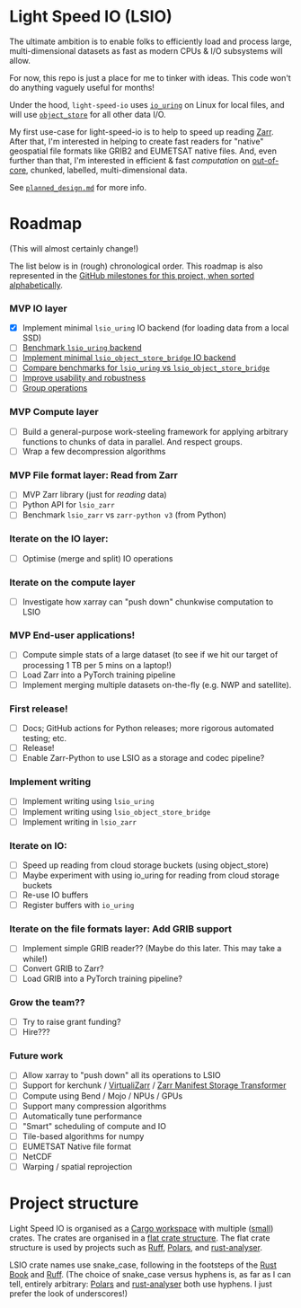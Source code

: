 # Light Speed IO (LSIO)
The ultimate ambition is to enable folks to efficiently load and process large, multi-dimensional datasets as fast as modern CPUs & I/O subsystems will allow.

For now, this repo is just a place for me to tinker with ideas. This code won't do anything vaguely useful for months!

Under the hood, `light-speed-io` uses [`io_uring`](https://kernel.dk/io_uring.pdf) on Linux for local files, and will use [`object_store`](https://lib.rs/crates/object_store) for all other data I/O.

My first use-case for light-speed-io is to help to speed up reading [Zarr](https://zarr.dev/). After that, I'm interested in helping to create fast readers for "native" geospatial file formats like GRIB2 and EUMETSAT native files. And, even further than that, I'm interested in efficient & fast _computation_ on [out-of-core](https://en.wikipedia.org/w/index.php?title=Out-of-core), chunked, labelled, multi-dimensional data.

See [`planned_design.md`](planned_design.md) for more info.

# Roadmap

(This will almost certainly change!)

The list below is in (rough) chronological order. This roadmap is also represented in the [GitHub milestones for this project, when sorted alphabetically](https://github.com/JackKelly/light-speed-io/milestones?direction=asc&sort=title&state=open).

### MVP IO layer
- [x] Implement minimal `lsio_uring` IO backend (for loading data from a local SSD)
- [ ] [Benchmark `lsio_uring` backend](https://github.com/JackKelly/light-speed-io/milestone/3)
- [ ] [Implement minimal `lsio_object_store_bridge` IO backend](https://github.com/JackKelly/light-speed-io/milestone/4)
- [ ] [Compare benchmarks for `lsio_uring` vs `lsio_object_store_bridge`](https://github.com/JackKelly/light-speed-io/milestone/7)
- [ ] [Improve usability and robustness](https://github.com/JackKelly/light-speed-io/milestone/8)
- [ ] [Group operations](https://github.com/JackKelly/light-speed-io/milestone/9)

### MVP Compute layer
- [ ] Build a general-purpose work-steeling framework for applying arbitrary functions to chunks of data in parallel. And respect groups.
- [ ] Wrap a few decompression algorithms

### MVP File format layer: Read from Zarr
- [ ] MVP Zarr library (just for _reading_ data)
- [ ] Python API for `lsio_zarr`
- [ ] Benchmark `lsio_zarr` vs `zarr-python v3` (from Python)

### Iterate on the IO layer:
- [ ] Optimise (merge and split) IO operations

### Iterate on the compute layer
- [ ] Investigate how xarray can "push down" chunkwise computation to LSIO

### MVP End-user applications!
- [ ] Compute simple stats of a large dataset (to see if we hit our target of processing 1 TB per 5 mins on a laptop!)
- [ ] Load Zarr into a PyTorch training pipeline
- [ ] Implement merging multiple datasets on-the-fly (e.g. NWP and satellite).

### First release!
- [ ] Docs; GitHub actions for Python releases; more rigorous automated testing; etc.
- [ ] Release!
- [ ] Enable Zarr-Python to use LSIO as a storage and codec pipeline?

### Implement writing
- [ ] Implement writing using `lsio_uring`
- [ ] Implement writing using `lsio_object_store_bridge`
- [ ] Implement writing in `lsio_zarr`

### Iterate on IO:
- [ ] Speed up reading from cloud storage buckets (using object_store)
- [ ] Maybe experiment with using io_uring for reading from cloud storage buckets
- [ ] Re-use IO buffers
- [ ] Register buffers with `io_uring`

### Iterate on the file formats layer: Add GRIB support
- [ ] Implement simple GRIB reader?? (Maybe do this later. This may take a while!)
- [ ] Convert GRIB to Zarr?
- [ ] Load GRIB into a PyTorch training pipeline?

### Grow the team??
- [ ] Try to raise grant funding?
- [ ] Hire???

### Future work
- [ ] Allow xarray to "push down" all its operations to LSIO
- [ ] Support for kerchunk / [VirtualiZarr](https://discourse.pangeo.io/t/pangeo-showcase-virtualizarr-create-virtual-zarr-stores-using-xarray-syntax/4127) / [Zarr Manifest Storage Transformer](https://github.com/zarr-developers/zarr-specs/issues/287)
- [ ] Compute using Bend / Mojo / NPUs / GPUs
- [ ] Support many compression algorithms
- [ ] Automatically tune performance
- [ ] "Smart" scheduling of compute and IO
- [ ] Tile-based algorithms for numpy
- [ ] EUMETSAT Native file format
- [ ] NetCDF
- [ ] Warping / spatial reprojection

# Project structure

Light Speed IO is organised as a [Cargo workspace](https://doc.rust-lang.org/book/ch14-03-cargo-workspaces.html) with multiple ([small](https://rust-unofficial.github.io/patterns/patterns/structural/small-crates.html)) crates. The crates are organised in a [flat crate structure](https://matklad.github.io/2021/08/22/large-rust-workspaces.html). The flat crate structure is used by projects such as [Ruff](https://github.com/astral-sh/ruff), [Polars](https://github.com/pola-rs/polars), and [rust-analyser](https://github.com/rust-lang/rust-analyzer).

LSIO crate names use snake_case, following in the footsteps of the [Rust Book](https://doc.rust-lang.org/book/ch14-03-cargo-workspaces.html) and [Ruff](https://github.com/astral-sh/ruff/tree/main/crates). (The choice of snake_case versus hyphens is, as far as I can tell, entirely arbitrary: [Polars](https://github.com/pola-rs/polars/tree/main/crates) and [rust-analyser](https://github.com/rust-lang/rust-analyzer/tree/master/crates) both use hyphens. I just prefer the look of underscores!)
